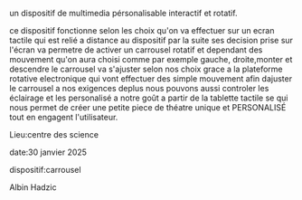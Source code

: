un dispositif de multimedia pérsonalisable interactif et rotatif.

ce dispositif fonctionne selon les choix qu'on va effectuer sur un ecran tactile qui est relié a distance au dispositif par la suite ses decision prise sur l'écran va permetre de activer un carrousel rotatif et dependant des mouvement qu'on aura choisi comme par exemple gauche, droite,monter et descendre le carrousel va s'ajuster selon nos choix grace a la plateforme rotative electronique qui vont effectuer des simple mouvement afin dajuster le carrousel a nos exigences deplus nous pouvons aussi controler les éclairage et les personalisé a notre goût a partir de la tablette tactile se qui nous permet de créer une petite piece de théatre unique et PERSONALISÉ tout en engagent l'utilisateur.

Lieu:centre des science 

date:30 janvier 2025

dispositif:carrousel

Albin Hadzic

